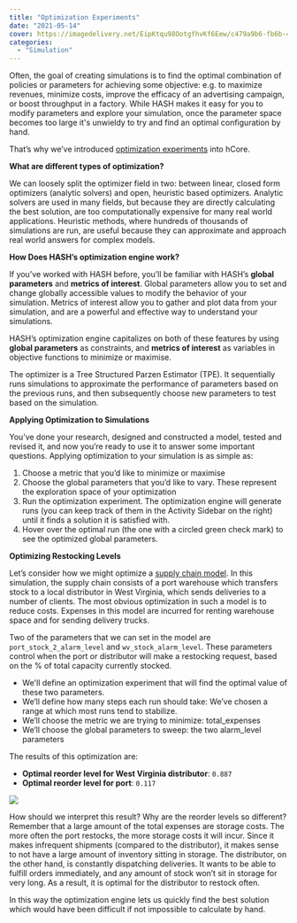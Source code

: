 ```yaml
---
title: "Optimization Experiments"
date: "2021-05-14"
cover: https://imagedelivery.net/EipKtqu98OotgfhvKf6Eew/c479a9b6-fb6b-48a9-1e8f-240a748d0b00/public
categories: 
  - "Simulation"
---
```


Often, the goal of creating simulations is to find the optimal combination of policies or parameters for achieving some objective: e.g. to maximize revenues, minimize costs, improve the efficacy of an advertising campaign, or boost throughput in a factory. While HASH makes it easy for you to modify parameters and explore your simulation, once the parameter space becomes too large it's unwieldy to try and find an optimal configuration by hand.

That’s why we’ve introduced [optimization experiments](https://docs.hash.ai/core/creating-simulations/experiments/optimization-experiments) into hCore.

**What are different types of optimization?**

We can loosely split the optimizer field in two: between linear, closed form optimizers (analytic solvers) and open, heuristic based optimizers. Analytic solvers are used in many fields, but because they are directly calculating the best solution, are too computationally expensive for many real world applications. Heuristic methods, where hundreds of thousands of simulations are run, are useful because they can approximate and approach real world answers for complex models.

**How Does HASH’s optimization engine work?**

If you’ve worked with HASH before, you’ll be familiar with HASH’s **global parameters** and **metrics of interest**. Global parameters allow you to set and change globally accessible values to modify the behavior of your simulation. Metrics of interest allow you to gather and plot data from your simulation, and are a powerful and effective way to understand your simulations. 

HASH’s optimization engine capitalizes on both of these features by using **global parameters** as constraints, and **metrics of interest** as variables in objective functions to minimize or maximise.

The optimizer is a Tree Structured Parzen Estimator (TPE). It sequentially runs simulations to approximate the performance of parameters based on the previous runs, and then subsequently choose new parameters to test based on the simulation.

**Applying Optimization to Simulations**

You’ve done your research, designed and constructed a model, tested and revised it, and now you’re ready to use it to answer some important questions. Applying optimization to your simulation is as simple as:

1. Choose a metric that you’d like to minimize or maximise
1. Choose the global parameters that you’d like to vary. These represent the exploration space of your optimization
1. Run the optimization experiment. The optimization engine will generate runs (you can keep track of them in the Activity Sidebar on the right) until it finds a solution it is satisfied with.
1. Hover over the optimal run (the one with a circled green check mark) to see the optimized global parameters. 

**Optimizing Restocking Levels**

Let’s consider how we might optimize a [supply chain model](https://hash.ai/@hash/distributor-vs-direct-delivery-orig). In this simulation, the supply chain consists of a port warehouse which transfers stock to a local distributor in West Virginia, which sends deliveries to a number of clients. The most obvious optimization in such a model is to reduce costs. Expenses in this model are incurred for renting warehouse space and for sending delivery trucks. 

Two of the parameters that we can set in the model are `port_stock_2_alarm_level` and `wv_stock_alarm_level`. These parameters control when the port or distributor will make a restocking request, based on the % of total capacity currently stocked.

- We'll define an optimization experiment that will find the optimal value of these two parameters.
- We’ll define how many steps each run should take: We’ve chosen a range at which most runs tend to stabilize.
- We’ll choose the metric we are trying to minimize: total\_expenses 
- We’ll choose the global parameters to sweep: the two alarm\_level parameters 

The results of this optimization are:

- **Optimal reorder level for West Virginia distributor**: `0.887`
- **Optimal reorder level for port**: `0.117`

![](https://imagedelivery.net/EipKtqu98OotgfhvKf6Eew/e972dafc-caa7-4cff-5f93-96a538608c00/public)

How should we interpret this result? Why are the reorder levels so different? Remember that a large amount of the total expenses are storage costs. The more often the port restocks, the more storage costs it will incur. Since it makes infrequent shipments (compared to the distributor), it makes sense to not have a large amount of inventory sitting in storage. The distributor, on the other hand, is constantly dispatching deliveries. It wants to be able to fulfill orders immediately, and any amount of stock won’t sit in storage for very long. As a result, it is optimal for the distributor to restock often.

In this way the optimization engine lets us quickly find the best solution which would have been difficult if not impossible to calculate by hand.
